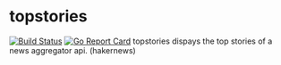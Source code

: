 # topstories
[![Build Status](https://travis-ci.org/yanndr/topstories.svg?branch=master)](https://travis-ci.org/yanndr/topstories) 
[![Go Report Card](https://goreportcard.com/badge/github.com/yanndr/topstories)](https://goreportcard.com/report/github.com/yanndr/topstories)
topstories dispays the top stories of a news aggregator api. (hakernews)

